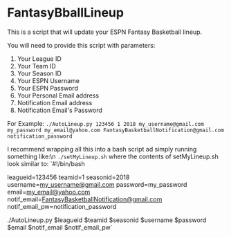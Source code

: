 # FantasyBballLineup

This is a script that will update your ESPN Fantasy Basketball lineup.

You will need to provide this script with parameters:
   1. Your League ID
   2. Your Team ID
   3. Your Season ID
   4. Your ESPN Username
   5. Your ESPN Password
   6. Your Personal Email address
   7. Notification Email address
   8. Notification Email's Password

For Example:
`./AutoLineup.py 123456 1 2018 my_username@gmail.com my_password my_email@yahoo.com FantasyBasketballNotification@gmail.com notification_password`

I recommend wrapping all this into a bash script ad simply running something like:\n
`./setMyLineup.sh`
where the contents of setMyLineup.sh look similar to:
`#!/bin/bash

leagueid=123456
teamid=1
seasonid=2018
username=my_username@gmail.com
password=my_password
email=my_email@yahoo.com
notif_email=FantasyBasketballNotification@gmail.com
notif_email_pw=notification_password

./AutoLineup.py $leagueid $teamid $seasonid $username $password $email $notif_email $notif_email_pw`
